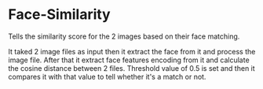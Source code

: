 # Face-Similarity
Tells the similarity score for the 2 images based on their face matching.

It taked 2 image files as input then it extract the face from it and process the image file. After that it extract face features encoding from it and calculate the cosine distance between 2 files. Threshold value of 0.5 is set and then it compares it with that value to tell whether it's a match or not.
